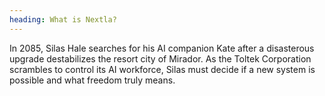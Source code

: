 ```yaml
---
heading: What is Nextla?
---
```

In 2085, Silas Hale searches for his AI companion Kate after a disasterous upgrade destabilizes the resort city of Mirador. As the Toltek Corporation scrambles to control its AI workforce, Silas must decide if a new system is possible and what freedom truly means.